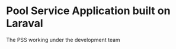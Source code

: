<h1>Pool Service Application built on Laraval</h1>

<p>The PSS working under the development team</p>

